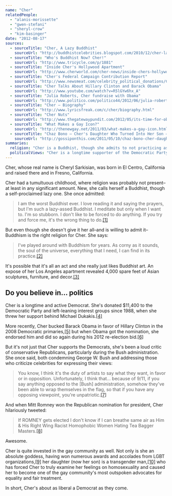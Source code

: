 ```yaml
---
name: "Cher"
relatedPeople:
  - "alanis-morissette"
  - "gwen-stefani"
  - "sheryl-crow"
  - "kim-basinger"
date: "2012-08-17"
sources:
  - sourceTitle: "Cher, A Lazy Buddhist"
    sourceUrl: "http://buddhistcelebrities.blogspot.com/2010/12/cher-lazy-buddhist.html"
  - sourceTitle: "Who's Buddhist Now? Cher!"
    sourceUrl: "http://www.tricycle.com/p/1881"
  - sourceTitle: "Inside Cher's Hollywood Apartment"
    sourceUrl: "http://www.cherworld.com/cher-news/inside-chers-hollywood-apartment/"
  - sourceTitle: "Cher's Federal Campaign Contribution Report"
    sourceUrl: "http://www.newsmeat.com/celebrity_political_donations/Cher.php"
  - sourceTitle: "Cher Talks About Hillary Clinton and Barack Obama"
    sourceUrl: "http://www.youtube.com/watch?v=R5lGYw6hx_A"
  - sourceTitle: "Julia Roberts, Cher fundraise with Obama"
    sourceUrl: "http://www.politico.com/politico44/2012/06/julia-roberts-cher-fundraise-with-obama-125515.html"
  - sourceTitle: "Cher – Biography"
    sourceUrl: "http://www.lyricsfreak.com/c/cher/biography.html"
  - sourceTitle: "Cher Nuts"
    sourceUrl: "http://www.thegatewaypundit.com/2012/05/its-time-for-obama-to-apologize-for-chers-awful-tweets/cher-nuts/"
  - sourceTitle: "What Makes a Gay Icon?"
    sourceUrl: "http://thenewgay.net/2011/03/what-makes-a-gay-icon.html"
  - sourceTitle: "Chaz Bono – Cher's Daughter Who Turned Into Her Son – Talks Sex Change On Oprah"
    sourceUrl: "http://gossiponthis.com/2011/05/10/chaz-bono-cher-daughter-son-talks-sex-change-oprah/"
summaries:
  religion: "Cher is a Buddhist, though she admits to not practicing as much as she would like."
  politicalViews: "Cher is a longtime supporter of the Democratic Party and a spokesperson, supporter, and icon for the gay community."
---
```


Cher, whose real name is Cheryl Sarkisian, was born in El Centro, California and raised there and in Fresno, California.

Cher had a tumultuous childhood, where religion was probably not present–at least in any significant amount. New, she calls herself a Buddhist, though a self-proclaimed lazy one. She once admitted:

>I am the worst Buddhist ever. I love reading it and saying the prayers, but I'm such a lazy-assed Buddhist. I meditate but only when I want to. I'm so stubborn. I don't like to be forced to do anything. If you try and force me, it's the wrong thing to do.<a class="source-citation" href="#http%3A%2F%2Fbuddhistcelebrities.blogspot.com%2F2010%2F12%2Fcher-lazy-buddhist.html" title="Cher, A Lazy Buddhist">[1]</a>

But even though she doesn't give it her all–and is willing to admit it–Buddhism is the right religion for Cher. She says:

>I've played around with Buddhism for years. As corny as it sounds, the soul of the universe, everything that I need, I can find in its practice.<a class="source-citation" href="#http%3A%2F%2Fwww.tricycle.com%2Fp%2F1881" title="Who&apos;s Buddhist Now? Cher!">[2]</a>

It's possible that it's all an act and she really just likes Buddhist art. An expose of her Los Angeles apartment revealed 4,000 spare feet of Asian sculptures, furniture, and decor.<a class="source-citation" href="#http%3A%2F%2Fwww.cherworld.com%2Fcher-news%2Finside-chers-hollywood-apartment%2F" title="Inside Cher&apos;s Hollywood Apartment">[3]</a>

## Do you believe in… politics

Cher is a longtime and active Democrat. She's donated $11,400 to the Democratic Party and left-leaning interest groups since 1988, when she threw her support behind Michael Dukakis.<a class="source-citation" href="#http%3A%2F%2Fwww.newsmeat.com%2Fcelebrity_political_donations%2FCher.php" title="Cher&apos;s Federal Campaign Contribution Report">[4]</a>

More recently, Cher bucked Barack Obama in favor of Hillary Clinton in the 2008 Democratic primaries,<a class="source-citation" href="#http%3A%2F%2Fwww.youtube.com%2Fwatch%3Fv%3DR5lGYw6hx_A" title="Cher Talks About Hillary Clinton and Barack Obama">[5]</a> but when Obama got the nomination, she endorsed him and did so again during his 2012 re-election bid.<a class="source-citation" href="#http%3A%2F%2Fwww.politico.com%2Fpolitico44%2F2012%2F06%2Fjulia-roberts-cher-fundraise-with-obama-125515.html" title="Julia Roberts, Cher fundraise with Obama">[6]</a>

But it's not just that Cher supports the Democrats, she's been a loud critic of conservative Republicans, particularly during the Bush administration. She once said, both condemning George W. Bush and addressing those who criticize celebrities for expressing their views:

>You know, I think it's the duty of artists to say what they want, in favor or in opposition. Unfortunately, I think that… because of 9/11, if you say anything opposed to the [Bush] administration, somehow they've been able to wrap themselves in the flag, so that if you have any opposing viewpoint, you're unpatriotic.<a class="source-citation" href="#http%3A%2F%2Fwww.lyricsfreak.com%2Fc%2Fcher%2Fbiography.html" title="Cher – Biography">[7]</a>

And when Mitt Romney won the Republican nomination for president, Cher hilariously tweeted:

>If ROMNEY gets elected I don't know if I can breathe same air as Him & His Right Wing Racist Homophobic Women Hating Tea Bagger Masters.<a class="source-citation" href="#http%3A%2F%2Fwww.thegatewaypundit.com%2F2012%2F05%2Fits-time-for-obama-to-apologize-for-chers-awful-tweets%2Fcher-nuts%2F" title="Cher Nuts">[8]</a>

Awesome.

Cher is quite invested in the gay community as well. Not only is she an absolute goddess, having won numerous awards and accolades from LGBT organizations,<a class="source-citation" href="#http%3A%2F%2Fthenewgay.net%2F2011%2F03%2Fwhat-makes-a-gay-icon.html" title="What Makes a Gay Icon?">[9]</a> her daughter (now her son) is a transgender man,<a class="source-citation" href="#http%3A%2F%2Fgossiponthis.com%2F2011%2F05%2F10%2Fchaz-bono-cher-daughter-son-talks-sex-change-oprah%2F" title="Chaz Bono – Cher&apos;s Daughter Who Turned Into Her Son – Talks Sex Change On Oprah">[10]</a> who has forced Cher to truly examine her feelings on homosexuality and caused her to become one of the gay community's most outspoken advocates for equality and fair treatment.

In short, Cher's about as liberal a Democrat as they come.